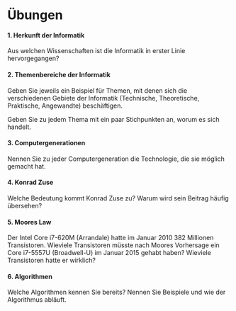 # Übungen

#### 1. Herkunft der Informatik
Aus welchen Wissenschaften ist die Informatik in erster Linie hervorgegangen?


#### 2. Themenbereiche der Informatik
Geben Sie jeweils ein Beispiel für Themen, mit denen sich die verschiedenen Gebiete der Informatik (Technische, Theoretische, Praktische, Angewandte) beschäftigen.

Geben Sie zu jedem Thema mit ein paar Stichpunkten an, worum es sich handelt.


#### 3. Computergenerationen
Nennen Sie zu jeder Computergeneration die Technologie, die sie möglich gemacht hat.


#### 4. Konrad Zuse
Welche Bedeutung kommt Konrad Zuse zu? Warum wird sein Beitrag häufig übersehen?


#### 5. Moores Law
Der Intel Core i7-620M (Arrandale) hatte im Januar 2010 382 Millionen Transistoren. Wieviele Transistoren müsste nach Moores Vorhersage ein Core i7-5557U (Broadwell-U) im Januar 2015 gehabt haben? Wieviele Transistoren hatte er wirklich?


#### 6. Algorithmen
Welche Algorithmen kennen Sie bereits? Nennen Sie Beispiele und wie der Algorithmus abläuft.

